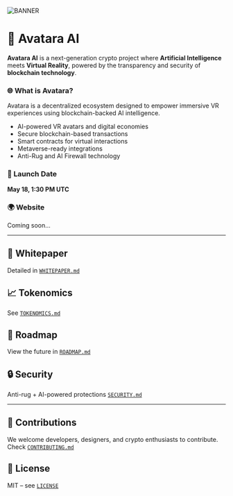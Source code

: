 ![BANNER](https://github.com/user-attachments/assets/021bcfd4-e38d-43f3-842f-deb2cd6d8dd8)

# 🚀 Avatara AI

**Avatara AI** is a next-generation crypto project where **Artificial Intelligence** meets **Virtual Reality**, powered by the transparency and security of **blockchain technology**.

### 🌐 What is Avatara?
Avatara is a decentralized ecosystem designed to empower immersive VR experiences using blockchain-backed AI intelligence.


- AI-powered VR avatars and digital economies
- Secure blockchain-based transactions
- Smart contracts for virtual interactions
- Metaverse-ready integrations
- Anti-Rug and AI Firewall technology

### 📅 Launch Date
**May 18, 1:30 PM UTC**

### 🌍 Website
Coming soon...

---

## 📘 Whitepaper
Detailed in [`WHITEPAPER.md`](./WHITEPAPER.md)

## 📈 Tokenomics
See [`TOKENOMICS.md`](./TOKENOMICS.md)

## 📅 Roadmap
View the future in [`ROADMAP.md`](./ROADMAP.md)

## 🔒 Security
Anti-rug + AI-powered protections [`SECURITY.md`](./SECURITY.md)

---

## 🤝 Contributions
We welcome developers, designers, and crypto enthusiasts to contribute. Check [`CONTRIBUTING.md`](./CONTRIBUTING.md)

## 📜 License
MIT – see [`LICENSE`](./LICENSE)
